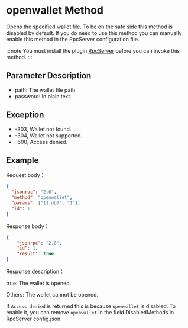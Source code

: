 # openwallet Method

Opens the specified wallet file. To be on the safe side this method is disabled by default. If you do need to use this method you can manually enable this method in the RpcServer configuration file.

:::note
You must install the plugin [RpcServer](https://github.com/neo-project/neo-modules/releases) before you can invoke this method.
:::

## Parameter Description

- path: The wallet file path
- password: In plain text.

## Exception

- -303, Wallet not found.
- -304, Wallet not supported.
- -600, Access denied.

## Example

Request body：

```json
{
  "jsonrpc": "2.0",
  "method": "openwallet",
  "params": ["11.db3", "1"],
  "id": 1
}
```

Response body：

```json
{
    "jsonrpc": "2.0",
    "id": 1,
    "result": true
}
```

Response description：

true: The wallet is opened.

Others: The wallet cannot be opened.

If `Access denied` is returned this is because `openwallet` is disabled. To enable it, you can remove  `openwallet` in the field DisabledMethods in RpcServer config.json.

